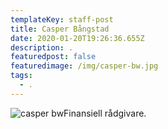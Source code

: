 ```yaml
---
templateKey: staff-post
title: Casper Bångstad
date: 2020-01-20T19:26:36.655Z
description: .
featuredpost: false
featuredimage: /img/casper-bw.jpg
tags:
  - .
---
```

![casper bw](/img/casper-bw.jpg)Finansiell rådgivare.
